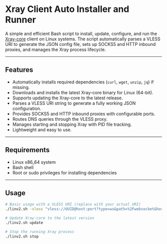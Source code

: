 # Xray Client Auto Installer and Runner

A simple and efficient Bash script to install, update, configure, and run the [Xray-core](https://github.com/XTLS/Xray-core) client on Linux systems. The script automatically parses a VLESS URI to generate the JSON config file, sets up SOCKS5 and HTTP inbound proxies, and manages the Xray process lifecycle.

---

## Features

- Automatically installs required dependencies (`curl`, `wget`, `unzip`, `jq`) if missing.
- Downloads and installs the latest Xray-core binary for Linux (64-bit).
- Supports updating the Xray-core to the latest release.
- Parses a VLESS URI string to generate a fully working JSON configuration.
- Provides SOCKS5 and HTTP inbound proxies with configurable ports.
- Routes DNS queries through the VLESS proxy.
- Manages starting and stopping Xray with PID file tracking.
- Lightweight and easy to use.

---

## Requirements

- Linux x86_64 system
- Bash shell
- Root or sudo privileges for installing dependencies

---

## Usage

```bash
# Basic usage with a VLESS URI (replace with your actual URI)
./linv2.sh -vless "vless://UUID@host:port?type=ws&path=%2Fwebsocket&host=example.com" [-socksPort 1080]

# Update Xray-core to the latest version
./linv2.sh update

# Stop the running Xray process
./linv2.sh stop
